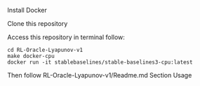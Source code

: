 Install Docker

Clone this repository

Access this repository in terminal
follow:
```
cd RL-Oracle-Lyapunov-v1 
make docker-cpu
docker run -it stablebaselines/stable-baselines3-cpu:latest
```
Then follow RL-Oracle-Lyapunov-v1/Readme.md Section Usage
